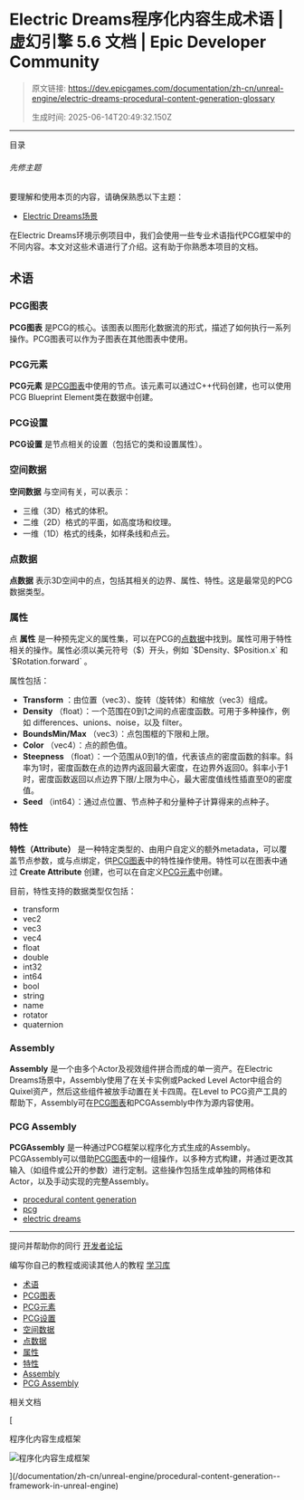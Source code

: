 # Electric Dreams程序化内容生成术语 | 虚幻引擎 5.6 文档 | Epic Developer Community

> 原文链接: https://dev.epicgames.com/documentation/zh-cn/unreal-engine/electric-dreams-procedural-content-generation-glossary
> 
> 生成时间: 2025-06-14T20:49:32.150Z

---

目录

###### 先修主题

要理解和使用本页的内容，请确保熟悉以下主题：

-   [Electric Dreams场景](/documentation/zh-cn/unreal-engine/electric-dreams-environment-in-unreal-engine)

在Electric Dreams环境示例项目中，我们会使用一些专业术语指代PCG框架中的不同内容。本文对这些术语进行了介绍。这有助于你熟悉本项目的文档。

## 术语

### PCG图表

**PCG图表** 是PCG的核心。该图表以图形化数据流的形式，描述了如何执行一系列操作。PCG图表可以作为子图表在其他图表中使用。

### PCG元素

**PCG元素** 是[PCG图表](/documentation/zh-cn/unreal-engine/electric-dreams-procedural-content-generation-glossary#pcg%E5%9B%BE%E8%A1%A8)中使用的节点。该元素可以通过C++代码创建，也可以使用PCG Blueprint Element类在数据中创建。

### PCG设置

**PCG设置** 是节点相关的设置（包括它的类和设置属性）。

### 空间数据

**空间数据** 与空间有关，可以表示：

-   三维（3D）格式的体积。
-   二维（2D）格式的平面，如高度场和纹理。
-   一维（1D）格式的线条，如样条线和点云。

### 点数据

**点数据** 表示3D空间中的点，包括其相关的边界、属性、特性。这是最常见的PCG数据类型。

### 属性

点 **属性** 是一种预先定义的属性集，可以在PCG的[点数据](/documentation/zh-cn/unreal-engine/electric-dreams-procedural-content-generation-glossary#%E7%82%B9%E6%95%B0%E6%8D%AE)中找到。属性可用于特性相关的操作。属性必须以美元符号（$）开头，例如 `$Density` 、 `$Position.x` 和 `$Rotation.forward` 。

属性包括：

-   **Transform** ：由位置（vec3）、旋转（旋转体）和缩放（vec3）组成。
-   **Density** （float）：一个范围在0到1之间的点密度函数。可用于多种操作，例如 differences、unions、noise，以及 filter。
-   **BoundsMin/Max** （vec3）：点包围框的下限和上限。
-   **Color** （vec4）：点的颜色值。
-   **Steepness** （float）：一个范围从0到1的值，代表该点的密度函数的斜率。斜率为1时，密度函数在点的边界内返回最大密度，在边界外返回0。斜率小于1时，密度函数返回以点边界下限/上限为中心，最大密度值线性插直至0的密度值。
-   **Seed** （int64）：通过点位置、节点种子和分量种子计算得来的点种子。

### 特性

**特性（Attribute）** 是一种特定类型的、由用户自定义的额外metadata，可以覆盖节点参数，或与点绑定，供[PCG图表](/documentation/zh-cn/unreal-engine/electric-dreams-procedural-content-generation-glossary#pcg%E5%9B%BE%E8%A1%A8)中的特性操作使用。特性可以在图表中通过 **Create Attribute** 创建，也可以在自定义[PCG元素](/documentation/zh-cn/unreal-engine/electric-dreams-procedural-content-generation-glossary#pcg%E5%85%83%E7%B4%A0)中创建。

目前，特性支持的数据类型仅包括：

-   transform
-   vec2
-   vec3
-   vec4
-   float
-   double
-   int32
-   int64
-   bool
-   string
-   name
-   rotator
-   quaternion

### Assembly

**Assembly** 是一个由多个Actor及视效组件拼合而成的单一资产。在Electric Dreams场景中，Assembly使用了在关卡实例或Packed Level Actor中组合的Quixel资产，然后这些组件被放手动置在关卡四周。在Level to PCG资产工具的帮助下，Assembly可在[PCG图表](/documentation/zh-cn/unreal-engine/electric-dreams-procedural-content-generation-glossary#pcg%E5%9B%BE%E8%A1%A8)和PCGAssembly中作为源内容使用。

### PCG Assembly

**PCGAssembly** 是一种通过PCG框架以程序化方式生成的Assembly。PCGAssembly可以借助[PCG图表](/documentation/zh-cn/unreal-engine/electric-dreams-procedural-content-generation-glossary#pcg%E5%9B%BE%E8%A1%A8)中的一组操作，以多种方式构建，并通过更改其输入（如组件或公开的参数）进行定制。这些操作包括生成单独的网格体和Actor，以及手动实现的完整Assembly。

-   [procedural content generation](https://dev.epicgames.com/community/search?query=procedural%20content%20generation)
-   [pcg](https://dev.epicgames.com/community/search?query=pcg)
-   [electric dreams](https://dev.epicgames.com/community/search?query=electric%20dreams)

* * *

提问并帮助你的同行 [开发者论坛](https://forums.unrealengine.com/categories?tag=unreal-engine)

编写你自己的教程或阅读其他人的教程 [学习库](https://dev.epicgames.com/community/unreal-engine/learning)

-   [术语](/documentation/zh-cn/unreal-engine/electric-dreams-procedural-content-generation-glossary#%E6%9C%AF%E8%AF%AD)
-   [PCG图表](/documentation/zh-cn/unreal-engine/electric-dreams-procedural-content-generation-glossary#pcg%E5%9B%BE%E8%A1%A8)
-   [PCG元素](/documentation/zh-cn/unreal-engine/electric-dreams-procedural-content-generation-glossary#pcg%E5%85%83%E7%B4%A0)
-   [PCG设置](/documentation/zh-cn/unreal-engine/electric-dreams-procedural-content-generation-glossary#pcg%E8%AE%BE%E7%BD%AE)
-   [空间数据](/documentation/zh-cn/unreal-engine/electric-dreams-procedural-content-generation-glossary#%E7%A9%BA%E9%97%B4%E6%95%B0%E6%8D%AE)
-   [点数据](/documentation/zh-cn/unreal-engine/electric-dreams-procedural-content-generation-glossary#%E7%82%B9%E6%95%B0%E6%8D%AE)
-   [属性](/documentation/zh-cn/unreal-engine/electric-dreams-procedural-content-generation-glossary#%E5%B1%9E%E6%80%A7)
-   [特性](/documentation/zh-cn/unreal-engine/electric-dreams-procedural-content-generation-glossary#%E7%89%B9%E6%80%A7)
-   [Assembly](/documentation/zh-cn/unreal-engine/electric-dreams-procedural-content-generation-glossary#assembly)
-   [PCG Assembly](/documentation/zh-cn/unreal-engine/electric-dreams-procedural-content-generation-glossary#pcgassembly)

相关文档

[

程序化内容生成框架

![程序化内容生成框架](https://dev.epicgames.com/community/api/documentation/image/d5efd5a5-1468-44c2-86ca-ce5e841392ee?resizing_type=fit&width=160&height=92)

](/documentation/zh-cn/unreal-engine/procedural-content-generation--framework-in-unreal-engine)
